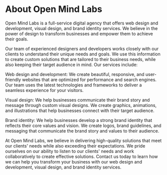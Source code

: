 # About Open Mind Labs

Open Mind Labs is a full-service digital agency that offers web design and development, visual design, and brand identity services. We believe in the power of design to transform businesses and empower them to achieve their goals.

Our team of experienced designers and developers works closely with our clients to understand their unique needs and goals. We use this information to create custom solutions that are tailored to their business needs, while also keeping their target audience in mind. Our services include:

Web design and development: We create beautiful, responsive, and user-friendly websites that are optimized for performance and search engines. Our team uses the latest technologies and frameworks to deliver a seamless experience for your visitors.

Visual design: We help businesses communicate their brand story and message through custom visual designs. We create graphics, animations, and illustrations that help businesses connect with their target audience.

Brand identity: We help businesses develop a strong brand identity that reflects their core values and vision. We create logos, brand guidelines, and messaging that communicate the brand story and values to their audience.

At Open Mind Labs, we believe in delivering high-quality solutions that meet our clients' needs while also exceeding their expectations. We pride ourselves on our ability to listen to our clients' needs and work collaboratively to create effective solutions. Contact us today to learn how we can help you transform your business with our web design and development, visual design, and brand identity services.
